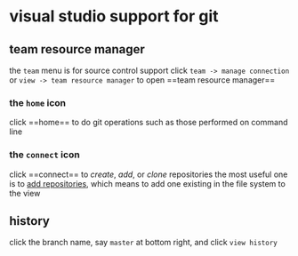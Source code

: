 # visual studio support for git
## team resource manager
the `team` menu is for source control support
click `team -> manage connection` or `view -> team resource manager` to open ==team resource manager== 
### the `home` icon
click ==home== to do git operations such as those performed on command line
### the `connect` icon
click ==connect== to *create*, *add*, or *clone* repositories
the most useful one is to <u>add repositories</u>, which means to add one existing in the file system to the view
## history
click the branch name, say `master` at bottom right, and click `view history`

